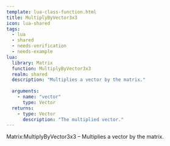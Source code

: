 ```yaml
---
template: lua-class-function.html
title: MultiplyByVector3x3
icon: lua-shared
tags:
  - lua
  - shared
  - needs-verification
  - needs-example
lua:
  library: Matrix
  function: MultiplyByVector3x3
  realm: shared
  description: "Multiplies a vector by the matrix."
  
  arguments:
    - name: "vector"
      type: Vector
  returns:
    - type: Vector
      description: "The multiplied vector."
---
```


<div class="lua__search__keywords">
Matrix:MultiplyByVector3x3 &#x2013; Multiplies a vector by the matrix.
</div>
